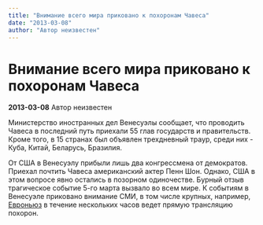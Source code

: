 ```yaml
---
title: "Внимание всего мира приковано к похоронам Чавеса"
date: "2013-03-08"
author: "Автор неизвестен"
---
```


# Внимание всего мира приковано к похоронам Чавеса

**2013-03-08** Автор неизвестен

Министерство иностранных дел Венесуэлы сообщает, что проводить Чавеса в последний путь приехали 55 глав государств и правительств. Кроме того, в 15 странах был объявлен трехдневный траур, среди них - Куба, Китай, Беларусь, Бразилия.

От США в Венесуэлу прибыли лишь два конгрессмена от демократов. Приехал почтить Чавеса американский актер Пенн Шон. Однако, США в этом вопросе явно остались в позорном одиночестве. Бурный отзыв трагическое событие 5-го марта вызвало во всем мире. К событиям в Венесуэле приковано внимание СМИ, в том числе крупных, например, [Евроньюз](http://de.euronews.com/2013/03/07/staatstrauer-in-venezuela) в течение нескольких часов ведет прямую трансляцию похорон.